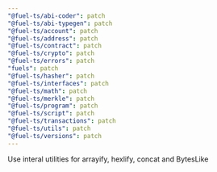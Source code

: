 ```yaml
---
"@fuel-ts/abi-coder": patch
"@fuel-ts/abi-typegen": patch
"@fuel-ts/account": patch
"@fuel-ts/address": patch
"@fuel-ts/contract": patch
"@fuel-ts/crypto": patch
"@fuel-ts/errors": patch
"fuels": patch
"@fuel-ts/hasher": patch
"@fuel-ts/interfaces": patch
"@fuel-ts/math": patch
"@fuel-ts/merkle": patch
"@fuel-ts/program": patch
"@fuel-ts/script": patch
"@fuel-ts/transactions": patch
"@fuel-ts/utils": patch
"@fuel-ts/versions": patch
---
```


Use interal utilities for arrayify, hexlify, concat and BytesLike
